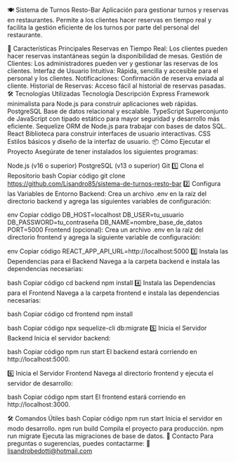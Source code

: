🍽️ Sistema de Turnos Resto-Bar
Aplicación para gestionar turnos y reservas en restaurantes.
Permite a los clientes hacer reservas en tiempo real y facilita la gestión eficiente de los turnos por parte del personal del restaurante.

🚀 Características Principales
Reservas en Tiempo Real: Los clientes pueden hacer reservas instantáneas según la disponibilidad de mesas.
Gestión de Clientes: Los administradores pueden ver y gestionar las reservas de los clientes.
Interfaz de Usuario Intuitiva: Rápida, sencilla y accesible para el personal y los clientes.
Notificaciones: Confirmación de reserva enviada al cliente.
Historial de Reservas: Acceso fácil al historial de reservas pasadas.
🛠 Tecnologías Utilizadas
Tecnología	Descripción
Express	Framework minimalista para Node.js para construir aplicaciones web rápidas.
PostgreSQL	Base de datos relacional y escalable.
TypeScript	Superconjunto de JavaScript con tipado estático para mayor seguridad y desarrollo más eficiente.
Sequelize	ORM de Node.js para trabajar con bases de datos SQL.
React	Biblioteca para construir interfaces de usuario interactivas.
CSS	Estilos básicos y diseño de la interfaz de usuario.
📦 Cómo Ejecutar el Proyecto
Asegúrate de tener instalados los siguientes programas:

Node.js (v16 o superior)
PostgreSQL (v13 o superior)
Git
1️⃣ Clona el Repositorio
bash
Copiar código
git clone https://github.com/Lisandro85/sistema-de-turnos-resto-bar
2️⃣ Configura las Variables de Entorno
Backend:
Crea un archivo .env en la raíz del directorio backend y agrega las siguientes variables de configuración:

env
Copiar código
DB_HOST=localhost
DB_USER=tu_usuario
DB_PASSWORD=tu_contraseña
DB_NAME=nombre_base_de_datos
PORT=5000
Frontend (opcional):
Crea un archivo .env en la raíz del directorio frontend y agrega la siguiente variable de configuración:

env
Copiar código
REACT_APP_API_URL=http://localhost:5000
3️⃣ Instala las Dependencias para el Backend
Navega a la carpeta backend e instala las dependencias necesarias:

bash
Copiar código
cd backend
npm install
4️⃣ Instala las Dependencias para el Frontend
Navega a la carpeta frontend e instala las dependencias necesarias:

bash
Copiar código
cd frontend
npm install

bash
Copiar código
npx sequelize-cli db:migrate
5️⃣ Inicia el Servidor Backend
Inicia el servidor backend:

bash
Copiar código
npm run start
El backend estará corriendo en http://localhost:5000.

6️⃣ Inicia el Servidor Frontend
Navega al directorio frontend y ejecuta el servidor de desarrollo:

bash
Copiar código
npm start
El frontend estará corriendo en http://localhost:3000.

🛠 Comandos Útiles
bash
Copiar código
npm run start      Inicia el servidor en modo desarrollo.
npm run build      Compila el proyecto para producción.
npm run migrate    Ejecuta las migraciones de base de datos.
📧 Contacto
Para preguntas o sugerencias, puedes contactarme:
📩 lisandrobedotti@hotmail.com



